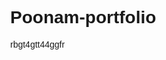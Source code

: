 # Poonam-portfolio
<!DOCTYPE html>
<html lang=jjh tjnbvtvvjbkff3 44bgvvççmcffffvgyvtvttg"en">
<head>rbgt4gtt44ggfr
    <meta charset="UTj cnuxjjjbu 6vv y hgb4 gubtjxF-8">
    <meta name="viewport" content="width=device-width, initial-scale=1.0">
    <title>Poonamkumari S - Portfolio</title>
    <style>
        body {
            font-family: Arial, sans-serif;
            margin: 0;xdfddh cv n9nxvhxbbhbbcbd cdcccccrrrvdgtbbtghblnvv b6ng hrhgvvhyhybtb6m ccc
 hhhfybhhhjjyynnnyyyyyyyjggggtygv ct   tkfddcjkjchgvc7kt vghfhhyhv            padding: 0;
            bacjkground-color: #d6e4ff; /* Light Blue Background */
        }bi

        header {
            background-color: #941919;
            color: #fff; Xrtm
            padding: 1rem;h fvy 
            display: flex;
            align-items: center;
            justify-content: flex-start;fvcbj bmjv hbcg
        }

        /* Profile Picture - Aligned Left Near Name */
        .profile-picture {
            width: 80px;
            height: 80px;
            border-radius: 50%;
            object-fit: cover;
            margin-right: 15px; /* Add some space between image and text */
            border: 2px solid white;
        }

        .header-content h1 {
            font-size: 2rem;
            margin: 0;
        }
    
        nav{
            background-color: #333;
            text-align: center;
            padding: 0.5rem 0;
        }

        nav ul {
            list-style: none;
            padding: 0;
            margin: 0;
        }

        nav ul li {
            display: inline;
            margin: 0 20px;
        }

        nav ul li a {
            text-decoration: none;
            color: #fff;
            font-size: 1rem;
        }

        .section-content {
            background-color: #fff;
            padding: 2rem;
            margin: 1rem auto;
            border-radius: 10px;
            box-shadow: 0 0 10px rgba(0, 0, 0, 0.1);
            max-width: 800px;
            text-align: justify;
        }

        .download-button {
            background-color: #333;
            color: #fff;
            padding: 0.5rem 1rem;
            text-decoration: none;
            border-radius: 20px;
            display: inline-block;
            margin-top: 10px;
        }

        .download-button:hover {
            background-color: #555;
        }

        footer {
            text-align: center;
            padding: 1rem;
            background-color: #333;
            color: #fff;
            margin-top: 20px;
        }
    </style>
</head>
<body>

    <header>
        <!-- Profile picture inside header, left-aligned near name -->
        <img src="/storage/emulated/0/Android/media/com.whatsapp/WhatsApp/Media/WhatsApp Images/IMG-20250330-WA0040.jpg" alt="Sajin S" class="profile-picture">
        <div class="header-content">
            <h1>Poonamkumari S</h1>
            <p>B.Sc. Computer Science</p>
        </div>
    </header>

    <nav>
        <ul>
            <li><a href="#about">About</a></li>
            <li><a href="#education">Education</a></li>
            <li><a href="#skills">Skills</a></li>
            <li><a href="#projects">Projects</a></li>
            <li><a href="#resume">Resume</a></li>
            <li><a href="#contact">Contact</a></li>
        </ul>
    </nav>

    <section id="about">
        <div class="section-content">
            <h2>About Me</h2>
            <p>I'm a passionate <b>Computer Science</b> student who loves coding and technology. I enjoy learning new programming concepts and developing projects that solve real-world problems.</p>
        </div>
    </section>

    <section id="education">
        <div class="section-content">
            <h2>Education</h2>
            <p><b>University of Madras</b> - B.Sc. Computer Science (2023-2026)</p>
        </div>
    </section>

    <section id="skills">
        <div class="section-content">
            <h2>Skills</h2>
            <ul>
                <li>HTML</li>
                <li>CSS</li>
                <li>Python</li>
                <li>Java</li>
                <li>MS Word</li>
                <li>MS Excel</li>
                <li>PowerPoint</li>
            </ul>
        </div>
    </section>

    <section id="projects">
        <div class="section-content">
            <h2>Projects</h2>
            <ul>
                <li><a href="#">Digital Portfolio Website</a></li>
            </ul>
        </div>
    </section>

    <section id="resume">
        <div class="section-content" style="text-align: center;">
            <h2>Resume</h2>
            <!-- Corrected Resume Download Button -->
            <a href="/storage/emulated/0/Download/Poonamkumari S.pdf" class="download-button">Download CV</a>
        </div>
    </section>

    <section id="contact">
        <div class="section-content">
            <h2>Contact Me</h2>
            <p>Email: <a href="mailto:Poonamkumari S">cs2301111058231@lngovernmentcollege.com</a></p>
        </div>
    </section>

    <footer>
        <p>&copy; 2025 Poonamkumari S. All Rights Reserved.</p>
    </footer>

</body>
</html>
